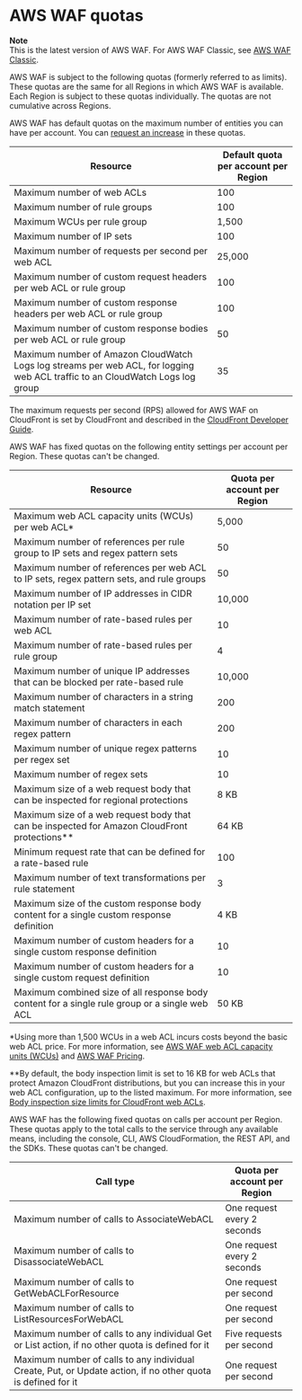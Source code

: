 # AWS WAF quotas<a name="limits"></a>

**Note**  
This is the latest version of AWS WAF\. For AWS WAF Classic, see [AWS WAF Classic](classic-waf-chapter.md)\.

AWS WAF is subject to the following quotas \(formerly referred to as limits\)\. These quotas are the same for all Regions in which AWS WAF is available\. Each Region is subject to these quotas individually\. The quotas are not cumulative across Regions\.

AWS WAF has default quotas on the maximum number of entities you can have per account\. You can [request an increase](https://console.aws.amazon.com/servicequotas/home/services/wafv2/quotas) in these quotas\.


| Resource | Default quota per account per Region | 
| --- | --- | 
|  Maximum number of web ACLs  |  100  | 
|  Maximum number of rule groups   |  100  | 
| Maximum WCUs per rule group |  1,500  | 
| Maximum number of IP sets  |  100  | 
| Maximum number of requests per second per web ACL  |  25,000  | 
| Maximum number of custom request headers per web ACL or rule group | 100 | 
| Maximum number of custom response headers per web ACL or rule group | 100 | 
| Maximum number of custom response bodies per web ACL or rule group | 50 | 
| Maximum number of Amazon CloudWatch Logs log streams per web ACL, for logging web ACL traffic to an CloudWatch Logs log group | 35 | 

The maximum requests per second \(RPS\) allowed for AWS WAF on CloudFront is set by CloudFront and described in the [CloudFront Developer Guide](http://docs.aws.amazon.com/AmazonCloudFront/latest/DeveloperGuide/cloudfront-limits.html)\.

AWS WAF has fixed quotas on the following entity settings per account per Region\. These quotas can't be changed\.


| Resource | Quota per account per Region | 
| --- | --- | 
|  Maximum web ACL capacity units \(WCUs\) per web ACL\*  |  5,000  | 
| Maximum number of references per rule group to IP sets and regex pattern sets |  50  | 
| Maximum number of references per web ACL to IP sets, regex pattern sets, and rule groups |  50  | 
| Maximum number of IP addresses in CIDR notation per IP set |  10,000  | 
| Maximum number of rate\-based rules per web ACL  |  10  | 
| Maximum number of rate\-based rules per rule group |  4  | 
| Maximum number of unique IP addresses that can be blocked per rate\-based rule |  10,000  | 
| Maximum number of characters in a string match statement |  200  | 
| Maximum number of characters in each regex pattern |  200  | 
| Maximum number of unique regex patterns per regex set |  10  | 
| Maximum number of regex sets  |  10  | 
| Maximum size of a web request body that can be inspected for regional protections |  8 KB  | 
| Maximum size of a web request body that can be inspected for Amazon CloudFront protections\*\* |  64 KB  | 
| Minimum request rate that can be defined for a rate\-based rule |  100  | 
| Maximum number of text transformations per rule statement |  3  | 
| Maximum size of the custom response body content for a single custom response definition |  4 KB  | 
| Maximum number of custom headers for a single custom response definition |  10  | 
| Maximum number of custom headers for a single custom request definition |  10  | 
| Maximum combined size of all response body content for a single rule group or a single web ACL |  50 KB  | 

\*Using more than 1,500 WCUs in a web ACL incurs costs beyond the basic web ACL price\. For more information, see [AWS WAF web ACL capacity units \(WCUs\)](aws-waf-capacity-units.md) and [AWS WAF Pricing](http://aws.amazon.com/waf/pricing/)\.

\*\*By default, the body inspection limit is set to 16 KB for web ACLs that protect Amazon CloudFront distributions, but you can increase this in your web ACL configuration, up to the listed maximum\. For more information, see [Body inspection size limits for CloudFront web ACLs](web-acl-setting-body-inspection-limit.md)\.

AWS WAF has the following fixed quotas on calls per account per Region\. These quotas apply to the total calls to the service through any available means, including the console, CLI, AWS CloudFormation, the REST API, and the SDKs\. These quotas can't be changed\.


| Call type | Quota per account per Region | 
| --- | --- | 
| Maximum number of calls to AssociateWebACL |  One request every 2 seconds   | 
| Maximum number of calls to DisassociateWebACL |  One request every 2 seconds   | 
| Maximum number of calls to GetWebACLForResource  |  One request per second  | 
| Maximum number of calls to ListResourcesForWebACL |  One request per second  | 
| Maximum number of calls to any individual Get or List action, if no other quota is defined for it  |  Five requests per second  | 
| Maximum number of calls to any individual Create, Put, or Update action, if no other quota is defined for it  |  One request per second  | 
